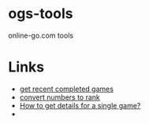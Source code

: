 # ogs-tools
online-go.com tools

# Links

* [get recent completed games](https://forums.online-go.com/t/how-to-get-the-5-most-recent-completed-games-for-a-user/42432)
* [convert numbers to rank](https://forums.online-go.com/t/how-do-i-get-the-rank/42340)
* [How to get details for a single game?](https://forums.online-go.com/t/how-to-get-details-for-a-single-game/42421)
* 